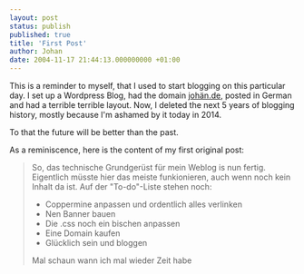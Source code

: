 ```yaml
---
layout: post
status: publish
published: true
title: 'First Post'
author: Johan
date: 2004-11-17 21:44:13.000000000 +01:00
---
```


This is a reminder to myself, that I used to start blogging on this particular day. I set up a Wordpress Blog, had the domain [johän.de](http://johän.de), posted in German and had a terrible terrible layout. Now, I deleted the next 5 years of blogging history, mostly because I'm ashamed by it today in 2014.

To that the future will be better than the past.

As a reminiscence, here is the content of my first original post:

<blockquote>
<p>So, das technische Grundgerüst für mein Weblog is nun fertig.  
Eigentlich müsste hier das meiste funkionieren, auch wenn noch kein  
Inhalt da ist. Auf der &quot;To-do&quot;-Liste stehen noch:</p><ul><li>Coppermine anpassen und ordentlich alles verlinken</li><li>Nen Banner bauen</li><li>Die .css noch ein bischen anpassen</li><li>Eine Domain kaufen</li><li>Glücklich sein und bloggen</li></ul>Mal schaun wann ich mal wieder Zeit habe
</blockquote>
